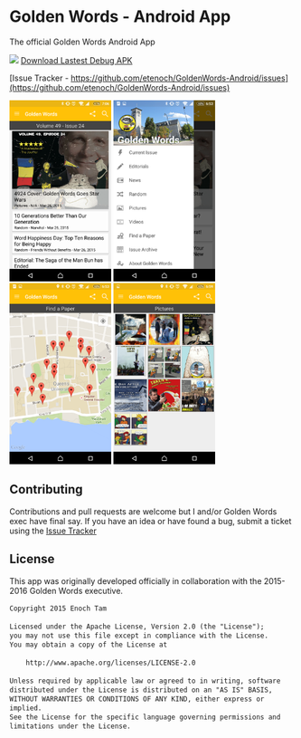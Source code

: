 # Golden Words - Android App &nbsp;

The official Golden Words Android App

<a href='https://circleci.com/gh/etenoch/GoldenWords-Android' target='_blank'><img src='https://circleci.com/gh/etenoch/GoldenWords-Android.svg?style=svg&circle-token=7222f7d9b52289bdcd8eb7cf9db00d7835af1034' width="75"/></a> <a href='http://dev.enochtam.com/goldenwords-android-apk.php' target='_blank'>Download Lastest Debug APK</a>

[Issue Tracker - https://github.com/etenoch/GoldenWords-Android/issues](https://github.com/etenoch/GoldenWords-Android/issues)

<img src="https://raw.githubusercontent.com/etenoch/GoldenWords-Android/master/screenshots/gw_frontpage.png?token=AB1KDD58Gt3dIAmwbNHL9-KMuePNimyTks5WAzNNwA%3D%3D" width="180"/>
<img src="https://raw.githubusercontent.com/etenoch/GoldenWords-Android/master/screenshots/gw_hamburger.png?token=AB1KDP27lIB9z4jWOiwgINNmaKUHBLw0ks5WAzNMwA%3D%3D" width="180"/>
<img src="https://raw.githubusercontent.com/etenoch/GoldenWords-Android/master/screenshots/gw_map.png?token=AB1KDNXQevIU6IbFV1tnIXH9QVjMq3RYks5WAzNKwA%3D%3D" width="180"/>
<img src="https://raw.githubusercontent.com/etenoch/GoldenWords-Android/master/screenshots/gw_pictures.png?token=AB1KDDEICgAHgYuGKCqVUf8rgUKmnf5Qks5WAzNLwA%3D%3D" width="180"/>

## Contributing
Contributions and pull requests are welcome but I and/or Golden Words exec have final say. If you have an idea or have found a bug, submit a ticket using the [Issue Tracker](https://github.com/etenoch/GoldenWords-Android/issues)


## License
This app was originally developed officially in collaboration with the 2015-2016 Golden Words executive.
```
Copyright 2015 Enoch Tam

Licensed under the Apache License, Version 2.0 (the "License");
you may not use this file except in compliance with the License.
You may obtain a copy of the License at

    http://www.apache.org/licenses/LICENSE-2.0

Unless required by applicable law or agreed to in writing, software
distributed under the License is distributed on an "AS IS" BASIS,
WITHOUT WARRANTIES OR CONDITIONS OF ANY KIND, either express or implied.
See the License for the specific language governing permissions and
limitations under the License.
```
